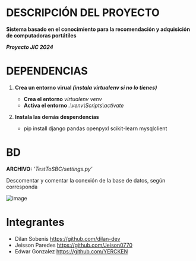 # DESCRIPCIÓN DEL PROYECTO
**Sistema basado en el conocimiento para la recomendación y adquisición de computadoras portátiles**

***Proyecto JIC 2024*** 

# DEPENDENCIAS 
1. **Crea un entorno virual *(instala virtualenv si no lo tienes)***
    - **Crea el entorno**   *virtualenv venv*
    - **Activa el entorno**  *.\venv\Scripts\activate*

2. **Instala las demás despendencias**
    - pip install django pandas openpyxl scikit-learn mysqlclient

# BD

**ARCHIVO:** *'TestToSBC/settings.py'*

Descomentar y comentar la conexión de la base de datos, según corresponda

![image](https://github.com/YERCKEN/lRecomender/assets/42678417/a58f47fe-86cc-4523-9899-207f65f14ed2)

# Integrantes

  - Dilan Sobenis   https://github.com/dilan-dev
  - Jeisson Paredes https://github.com/Jeison0770
  - Edwar Gonzalez  https://github.com/YERCKEN
